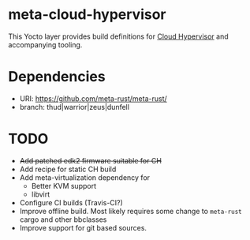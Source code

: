 # meta-cloud-hypervisor

This Yocto layer provides build definitions for [Cloud Hypervisor](https://github.com/cloud-hypervisor/cloud-hypervisor) and accompanying tooling.

# Dependencies

* URI: https://github.com/meta-rust/meta-rust/
* branch: thud|warrior|zeus|dunfell

# TODO 

* <strike>Add patched edk2 firmware suitable for CH</strike>
* Add recipe for static CH build
* Add meta-virtualization dependency for 
  * Better KVM support
  * libvirt
* Configure CI builds (Travis-CI?)
* Improve offline build. Most likely requires some change to `meta-rust` cargo and other bbclasses
* Improve support for git based sources.
